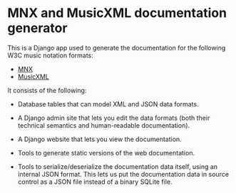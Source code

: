 # MNX and MusicXML documentation generator

This is a Django app used to generate the documentation
for the following W3C music notation formats:

* [MNX](https://w3c.github.io/mnx/docs/)
* [MusicXML](https://w3c.github.io/musicxml/)

It consists of the following:

* Database tables that can model XML and JSON data formats.

* A Django admin site that lets you edit the data formats
(both their technical semantics and human-readable documentation).

* A Django website that lets you view the documentation.

* Tools to generate static versions of the web documentation.

* Tools to serialize/deserialize the documentation data itself,
using an internal JSON format. This lets us put the documentation
data in source control as a JSON file instead of a binary
SQLite file.

